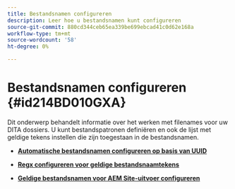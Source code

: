 ```yaml
---
title: Bestandsnamen configureren
description: Leer hoe u bestandsnamen kunt configureren
source-git-commit: 880cd344ceb65ea339be699ebcad41c0d62e168a
workflow-type: tm+mt
source-wordcount: '58'
ht-degree: 0%

---
```


# Bestandsnamen configureren {#id214BD010GXA}

Dit onderwerp behandelt informatie over het werken met filenames voor uw DITA dossiers. U kunt bestandspatronen definiëren en ook de lijst met geldige tekens instellen die zijn toegestaan in de bestandsnamen.

- **[Automatische bestandsnamen configureren op basis van UUID](conf-auto-uuid-filenames.md)**

- **[Regx configureren voor geldige bestandsnaamtekens](conf-file-names-valid-regx.md)**

- **[Geldige bestandsnamen voor AEM Site-uitvoer configureren](conf-file-names-valid-regx-aem-site-output.md)**

